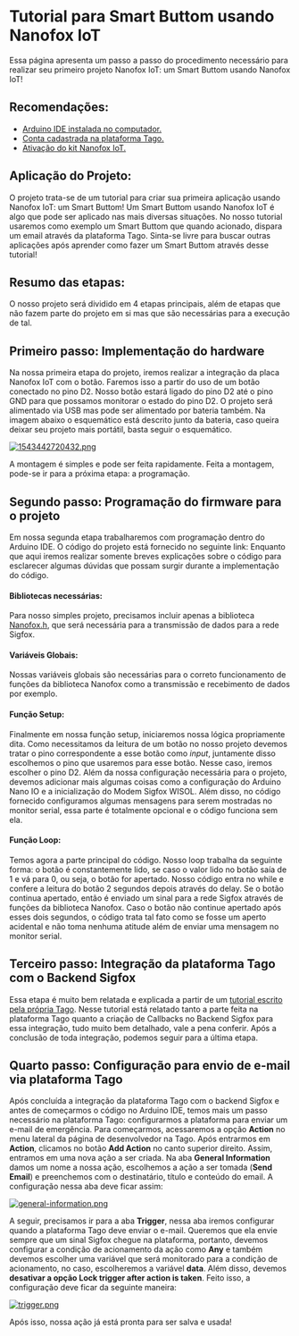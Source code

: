 # Tutorial para Smart Buttom usando Nanofox IoT

Essa página apresenta um passo a passo do procedimento necessário para realizar seu primeiro projeto Nanofox IoT: um Smart Buttom usando Nanofox IoT! 

## Recomendações:
- [Arduino IDE instalada no computador.](https://www.arduino.cc/en/Guide/HomePage)
- [Conta cadastrada na plataforma Tago.](https://tago.io/)
- [Ativação do kit Nanofox IoT.](https://github.com/Gridya/NANOFOX-Activate/blob/master/README.md)

## Aplicação do Projeto:
  O projeto trata-se de um tutorial para criar sua primeira aplicação usando Nanofox IoT: um Smart Buttom! Um Smart Buttom usando Nanofox IoT é algo que pode ser aplicado nas mais diversas situações. No nosso tutorial usaremos como exemplo um Smart Buttom que quando acionado, dispara um email através da plataforma Tago. Sinta-se livre para buscar outras aplicações após aprender como fazer um Smart Buttom através desse tutorial!

## Resumo das etapas:
  O nosso projeto será dividido em 4 etapas principais, além de etapas que não fazem parte do projeto em si mas que são necessárias para a execução de tal.
  
## Primeiro passo: Implementação do hardware
  Na nossa primeira etapa do projeto, iremos realizar a integração da placa Nanofox IoT com o botão. Faremos isso a partir do uso de um botão conectado no pino D2. Nosso botão estará ligado do pino D2 até o pino GND para que possamos monitorar o estado do pino D2. O projeto será alimentado via USB mas pode ser alimentado por bateria também. Na imagem abaixo o esquemático está descrito junto da bateria, caso queira deixar seu projeto mais portátil, basta seguir o esquemático.
  
  [![1543442720432.png](https://i.postimg.cc/mDjwbqTb/1543442720432.png)](https://postimg.cc/njs723s5)
  
  A montagem é simples e pode ser feita rapidamente. Feita a montagem, pode-se ir para a próxima etapa: a programação.
  
## Segundo passo: Programação do firmware para o projeto
  Em nossa segunda etapa trabalharemos com programação dentro do Arduino IDE. O código do projeto está fornecido no seguinte link: Enquanto que aqui iremos realizar somente breves explicações sobre o código para esclarecer algumas dúvidas que possam surgir durante a implementação do código. 
  #### Bibliotecas necessárias:
  Para nosso simples projeto, precisamos incluir apenas a biblioteca [Nanofox.h](https://github.com/Gridya/nanofox), que será necessária para a transmissão de dados para a rede Sigfox.
  #### Variáveis Globais:
  Nossas variáveis globais são necessárias para o correto funcionamento de funções da biblioteca Nanofox como a transmissão e recebimento de dados por exemplo.
  #### Função Setup:
  Finalmente em nossa função setup, iniciaremos nossa lógica propriamente dita. Como necessitamos da leitura de um botão no nosso projeto devemos tratar o pino correspondente a esse botão como *input*, juntamente disso escolhemos o pino que usaremos para esse botão. Nesse caso, iremos escolher o pino D2. 
Além da nossa configuração necessária para o projeto, devemos adicionar mais algumas coisas como a configuração do Arduino Nano IO e a inicialização do Modem Sigfox WISOL. Além disso, no código fornecido configuramos algumas mensagens para serem mostradas no monitor serial, essa parte é totalmente opcional e o código funciona sem ela.
  #### Função Loop: 
  Temos agora a parte principal do código. Nosso loop trabalha da seguinte forma: o botão é constantemente lido, se caso o valor lido no botão saía de 1 e vá para 0, ou seja, o botão for apertado. Nosso código entra no while e confere a leitura do botão 2 segundos depois através do delay. Se o botão continua apertado, então é enviado um sinal para a rede Sigfox através de funções da biblioteca Nanofox. Caso o botão não continue apertado após esses dois segundos, o código trata tal fato como se fosse um aperto acidental e não toma nenhuma atitude além de enviar uma mensagem no monitor serial. 
  
## Terceiro passo: Integração da plataforma Tago com o Backend Sigfox
  Essa etapa é muito bem relatada e explicada a partir de um [tutorial escrito pela própria Tago](https://tago.elevio.help/en/articles/33). Nesse tutorial está relatado tanto a parte feita na plataforma Tago quanto a criação de Callbacks no Backend Sigfox para essa integração, tudo muito bem detalhado, vale a pena conferir.
  Após a conclusão de toda integração, podemos seguir para a última etapa.
  
## Quarto passo: Configuração para envio de e-mail via plataforma Tago
  Após concluída a integração da plataforma Tago com o backend Sigfox e antes de começarmos o código no Arduino IDE, temos mais um passo necessário na plataforma Tago: configurarmos a plataforma para enviar um e-mail de emergência. Para começarmos, acessaremos a opção **Action** no menu lateral da página de desenvolvedor na Tago. Após entrarmos em **Action**, clicamos no botão **Add Action** no canto superior direito. Assim, entramos em uma nova ação a ser criada. Na aba **General Information** damos um nome a nossa ação, escolhemos a ação a ser tomada (**Send Email**) e preenchemos com o destinatário, título e conteúdo do email. A configuração nessa aba deve ficar assim:
  
  [![general-information.png](https://i.postimg.cc/bN483zZb/general-information.png)](https://postimg.cc/Vd93NPBL)
  
  A seguir, precisamos ir para a aba **Trigger**, nessa aba iremos configurar quando a plataforma Tago deve enviar o e-mail. Queremos que ela envie sempre que um sinal Sigfox chegue na plataforma, portanto, devemos configurar a condição de acionamento da ação como **Any** e também devemos escolher uma variável que será monitorado para a condição de acionamento, no caso, escolheremos a variável **data**. Além disso, devemos **desativar a opção Lock trigger after action is taken**. Feito isso, a configuração deve ficar da seguinte maneira:
  
  [![trigger.png](https://i.postimg.cc/XY01jJXn/trigger.png)](https://postimg.cc/CzmsJwj2)
  
  Após isso, nossa ação já está pronta para ser salva e usada!
  

